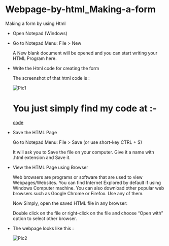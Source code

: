 # Webpage-by-html_Making-a-form
Making a form by using Html

- Open Notepad (Windows)
- Go to Notepad Menu:  File > New

  A New blank document will be opened and you can start writing your HTML Program here.
  
- Write the Html code for creating the form
    
   The screenshot of that html code is :
    
   ![Pic1](https://user-images.githubusercontent.com/84057985/117956747-f847e800-b336-11eb-8b03-a8de08561938.png)
   
  # You just simply find my code at :- 
    
   [code](https://github.com/Ishika17/Webpage-by-html_Making-a-form/blob/main/Code.html)
   
- Save the HTML Page  
  
   Go to Notepad Menu: File > Save (or use short-key CTRL + S)

   It will ask you to Save the file on your computer. Give it a name with .html extension and Save it.
   
- View the HTML Page using Browser   

  Web browsers are programs or software that are used to view Webpages/Websites. You can find Internet Explored by default if using Windows Computer machine. You can also download other popular web browsers such as Google Chrome or Firefox. Use any of them.

  Now Simply, open the saved HTML file in any browser:

  Double click on the file or right-click on the file and choose “Open with” option to select other browser.
  
- The webpage looks like this :
  
  ![Pic2](https://user-images.githubusercontent.com/84057985/117958109-545f3c00-b338-11eb-98f7-aa9b564bedfa.png)
